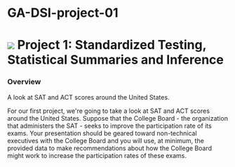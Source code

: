 # GA-DSI-project-01

# ![](https://ga-dash.s3.amazonaws.com/production/assets/logo-9f88ae6c9c3871690e33280fcf557f33.png) Project 1: Standardized Testing, Statistical Summaries and Inference


### Overview

A look at SAT and ACT scores around the United States.

For our first project, we're going to take a look at SAT and ACT scores around the United States. Suppose that the College Board - the organization that administers the SAT - seeks to improve the participation rate of its exams. Your presentation should be geared toward non-technical executives with the College Board and you will use, at minimum, the provided data to make recommendations about how the College Board might work to increase the participation rates of these exams.
